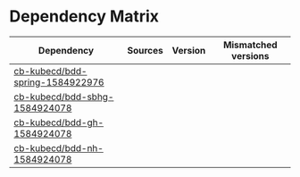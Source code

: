 # Dependency Matrix

Dependency | Sources | Version | Mismatched versions
---------- | ------- | ------- | -------------------
[cb-kubecd/bdd-spring-1584922976](https://github.com/cb-kubecd/bdd-spring-1584922976.git) |  | []() | 
[cb-kubecd/bdd-sbhg-1584924078](https://github.com/cb-kubecd/bdd-sbhg-1584924078.git) |  | []() | 
[cb-kubecd/bdd-gh-1584924078](https://github.com/cb-kubecd/bdd-gh-1584924078.git) |  | []() | 
[cb-kubecd/bdd-nh-1584924078](https://github.com/cb-kubecd/bdd-nh-1584924078.git) |  | []() | 
